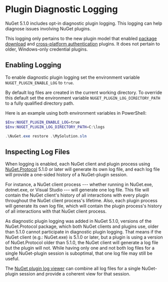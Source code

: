 # Plugin Diagnostic Logging
NuGet 5.1.0 includes opt-in diagnostic plugin logging.  This logging can help diagnose issues involving NuGet plugins.

This logging only pertains to the new plugin model that enabled [package download](https://github.com/NuGet/Home/wiki/NuGet-Package-Download-Plugin) and [cross-platform authentication](https://github.com/NuGet/Home/wiki/NuGet-cross-plat-authentication-plugin) plugins.  It does not pertain to older, Windows-only credential plugins.

## Enabling Logging
To enable diagnostic plugin logging set the environment variable `NUGET_PLUGIN_ENABLE_LOG` to `true`.

By default log files are created in the current working directory.  To override this default set the environment variable `NUGET_PLUGIN_LOG_DIRECTORY_PATH` to a fully qualified directory path.

Here is an example using both environment variables in PowerShell:
```PowerShell
$Env:NUGET_PLUGIN_ENABLE_LOG=true
$Env:NUGET_PLUGIN_LOG_DIRECTORY_PATH=C:\logs

.\NuGet.exe restore .\MySolution.sln
```
## Inspecting Log Files
When logging is enabled, each NuGet client and plugin process using [NuGet.Protocol](https://www.nuget.org/packages/NuGet.Protocol) 5.1.0 or later will generate its own log file, and each log file will provide a one-sided history of a NuGet-plugin session.

For instance, a NuGet client process --- whether running in NuGet.exe, dotnet.exe, or Visual Studio --- will generate one log file.  This file will contain the NuGet client's history of all interactions with every plugin throughout the NuGet client process's lifetime.  Also, each plugin process will generate its own log file, which will contain the plugin process's history of all interactions with that NuGet client process.

As diagnostic plugin logging was added in NuGet 5.1.0, versions of the NuGet.Protocol package, which both NuGet clients and plugins use, older than 5.1.0 cannot participate in diagnostic plugin logging.  That means if the NuGet client (e.g.:  NuGet.exe) is 5.1.0 or later, but a plugin is using a version of NuGet.Protocol older than 5.1.0, the NuGet client will generate a log file but the plugin will not.  While having only one and not both log files for a single NuGet-plugin session is suboptimal, that one log file may still be useful.

The [NuGet plugin log viewer](https://github.com/NuGet/Entropy/tree/master/NuGet.Protocol.Plugins.LogViewer) can combine all log files for a single NuGet-plugin session and provide a coherent view for that session.